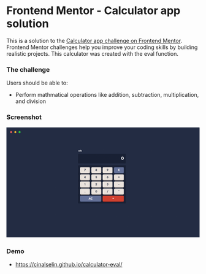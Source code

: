 # Frontend Mentor - Calculator app solution

This is a solution to the [Calculator app challenge on Frontend Mentor](https://www.frontendmentor.io/challenges/calculator-app-9lteq5N29). Frontend Mentor challenges help you improve your coding skills by building realistic projects.
This calculator was created with the eval function.

### The challenge

Users should be able to:

- Perform mathmatical operations like addition, subtraction, multiplication, and division

### Screenshot

![](./assets/images/calculator_ss.png)

### Demo

- https://cinalselin.github.io/calculator-eval/
